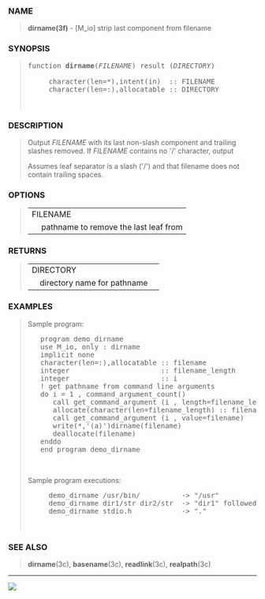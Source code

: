 <?
<body>
  <a name="top" id="top"></a>
  <div id="Container">
    <div id="Content">
      <div class="c1">
      </div><a name="0"></a>
      <h3><a name="0">NAME</a></h3>
      <blockquote>
        <b>dirname(3f)</b> - [M_io] strip last component from filename 
      </blockquote><a name="contents" id="contents"></a>
      <h3><a name="9">SYNOPSIS</a></h3>
      <blockquote>
        <pre>
function <b>dirname</b>(<i>FILENAME</i>) result (<i>DIRECTORY</i>)
<br />     character(len=*),intent(in)  :: FILENAME
     character(len=:),allocatable :: DIRECTORY
<br />
</pre>
      </blockquote><a name="2"></a>
      <h3><a name="2">DESCRIPTION</a></h3>
      <blockquote>
        Output <i>FILENAME</i> with its last non-slash component and trailing slashes removed. If <i>FILENAME</i> contains no '/' character, output
        <p>Assumes leaf separator is a slash ('/') and that filename does not contain trailing spaces.</p>
      </blockquote><a name="3"></a>
      <h3><a name="3">OPTIONS</a></h3>
      <blockquote>
        <table cellpadding="3">
          <tr valign="top">
            <td class="c2" colspan="2">FILENAME</td>
          </tr>
          <tr valign="top">
            <td width="6%"></td>
            <td>pathname to remove the last leaf from</td>
          </tr>
        </table>
      </blockquote><a name="4"></a>
      <h3><a name="4">RETURNS</a></h3>
      <blockquote>
        <table cellpadding="3">
          <tr valign="top">
            <td class="c2" colspan="2">DIRECTORY</td>
          </tr>
          <tr valign="top">
            <td width="6%"></td>
            <td>directory name for pathname</td>
          </tr>
        </table>
      </blockquote><a name="5"></a>
      <h3><a name="5">EXAMPLES</a></h3>
      <blockquote>
        Sample program:
        <pre>
   program demo_dirname
   use M_io, only : dirname
   implicit none
   character(len=:),allocatable :: filename
   integer                      :: filename_length
   integer                      :: i
   ! get pathname from command line arguments
   do i = 1 , command_argument_count()
      call get_command_argument (i , length=filename_length)
      allocate(character(len=filename_length) :: filename)
      call get_command_argument (i , value=filename)
      write(*,'(a)')dirname(filename)
      deallocate(filename)
   enddo
   end program demo_dirname
<br />
</pre>Sample program executions:
        <pre>
     demo_dirname /usr/bin/          -&gt; "/usr"
     demo_dirname dir1/str dir2/str  -&gt; "dir1" followed by "dir2"
     demo_dirname stdio.h            -&gt; "."
<br />
</pre>
      </blockquote><a name="6"></a>
      <h3><a name="6">SEE ALSO</a></h3>
      <blockquote>
        <b>dirname</b>(3c), <b>basename</b>(3c), <b>readlink</b>(3c), <b>realpath</b>(3c)
      </blockquote><a name="7"></a>
      <hr />
      <div class="c1"><img src="images/dirname.3m_io.gif" /></div>
    </div>
  </div>
</body>
